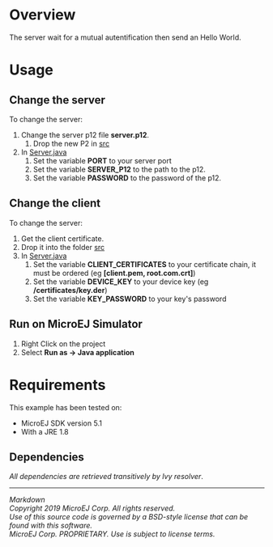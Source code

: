 # Overview

The server wait for a mutual autentification then send an Hello World.

# Usage

## Change the server 

To change the server:
1. Change the server p12 file **server.p12**.
    1. Drop the new P2 in [src](src/)
2. In  [Server.java](src/com/microej/example/iot/ssl/mutual/server/Server.java)
	1. Set the variable **PORT** to your server port
	2. Set the variable **SERVER_P12** to the path to the p12.
	3. Set the variable **PASSWORD** to the password of the p12.

## Change the client 

To change the server:
1. Get the client certificate.
2. Drop it into the folder [src](src/)
2. In  [Server.java](src/com/microej/example/iot/ssl/mutual/server/Server.java)
 	1. Set the variable **CLIENT_CERTIFICATES** to your certificate chain, it must be ordered (eg **[client.pem, root.com.crt]**)
	2. Set the variable **DEVICE_KEY** to your device key (eg **/certificates/key.der**)
	3. Set the variable **KEY_PASSWORD** to your key's password

## Run on MicroEJ Simulator

1. Right Click on the project
2. Select **Run as -> Java application** 


# Requirements

This example has been tested on:

* MicroEJ SDK version 5.1
* With a JRE 1.8

## Dependencies

_All dependencies are retrieved transitively by Ivy resolver_.

---  
_Markdown_   
_Copyright 2019 MicroEJ Corp. All rights reserved._   
_Use of this source code is governed by a BSD-style license that can be found with this software._   
_MicroEJ Corp. PROPRIETARY. Use is subject to license terms._   